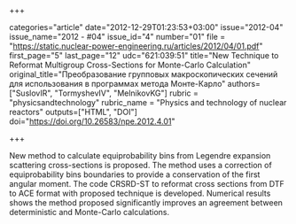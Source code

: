 +++

categories="article"
date="2012-12-29T01:23:53+03:00"
issue="2012-04"
issue_name="2012 - #04"
issue_id="4"
number="01"
file = "https://static.nuclear-power-engineering.ru/articles/2012/04/01.pdf"
first_page="5"
last_page="12"
udc="621:039:51"
title="New Technique to Reformat Multigroup Cross-Sections for Monte-Carlo Calculation"
original_title="Преобразование групповых макроскопических сечений для использования в программах метода Монте-Карло"
authors=["SuslovIR", "TormyshevIV", "MelnikovKG"]
rubric = "physicsandtechnology"
rubric_name = "Physics and technology of nuclear reactors"
outputs=["HTML", "DOI"]
doi="https://doi.org/10.26583/npe.2012.4.01"

+++

New method to calculate equiprobability bins from Legendre expansion scattering cross-sections is proposed. The method uses a correction of equiprobability bins boundaries to provide a conservation of the first angular moment. The code CRSRD-ST to reformat cross sections from DTF to ACE format with proposed technique is developed. Numerical results shows the method proposed significantly improves an agreement between deterministic and Monte-Carlo calculations.